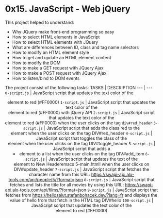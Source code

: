 # 0x15. JavaScript - Web jQuery
This project helped to understand:
- Why JQuery make front-end programming so easy
- How to select HTML elements in JavaScript
- How to select HTML elements with JQuery
- What are differences between ID, class and tag name selectors
- How to modify an HTML element style
- How to get and update an HTML element content
- How to modify the DOM
- How to make a GET request with JQuery Ajax
- How to make a POST request with JQuery Ajax
- How to listen/bind to DOM events

The project consist of the following tasks:
TASKS | DESCRIPTION
--- | ---
`0-script.js` | JavaScript script that updates the text color of the <header> element to red (#FF0000)
`1-script.js` | JavaScript script that updates the text color of the <header> element to red (#FF0000) with jQuery API
`2-script.js` | JavaScript script that updates the text color of the <header> element to red (#FF0000) when the user clicks on the tag `div#red_header`
`3-script.js` | JavaScript script that adds the class red to the <header> element when the user clicks on the tag DIV#red_header
`4-script.js` | JavaScript script that toggles the class of the <header> element when the user clicks on the tag DIV#toggle_header
`5-script.js` | JavaScript script that adds a <li> element to a list when the user clicks on the tag DIV#add_item
`6-script.js` | JavaScript script that updates the text of the <header> element to New Headeremacs 5-main.html! when the user clicks on DIV#update_header
`7-script.js` | JavaScript script that fetches the character name from this URL: https://swapi-api.alx-tools.com/api/people/5/?format=json
`8-script.js` | JavaScript script that fetches and lists the title for all movies by using this URL: https://swapi-api.alx-tools.com/api/films/?format=json
`9-script.js` | JavaScript script that fetches from https://hellosalut.stefanbohacek.dev/?lang=fr and displays the value of hello from that fetch in the HTML tag DIV#hello
`100-script.js` | JavaScript script that updates the text color of the <header> element to red (#FF0000)
